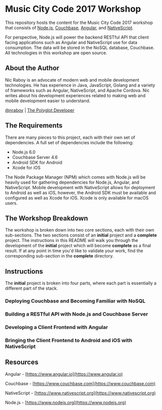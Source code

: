 # Music City Code 2017 Workshop

This repository hosts the content for the Music City Code 2017 workshop that consists of [Node.js](https://nodejs.org), [Couchbase](https://www.couchbase.com), [Angular](https://www.angular.io), and [NativeScript](https://www.nativescript.org).

For perspective, Node.js will power the backend RESTful API that client facing applications such as Angular and NativeScript use for data consumption. The data will be stored in the NoSQL database, Couchbase. All technologies in this workshop are open source.

## About the Author

Nic Raboy is an advocate of modern web and mobile development technologies. He has experience in Java, JavaScript, Golang and a variety of frameworks such as Angular, NativeScript, and Apache Cordova. Nic writes about his development experiences related to making web and mobile development easier to understand.

[@nraboy](https://www.twitter.com/nraboy) | [The Polyglot Developer](https://www.thepolyglotdeveloper.com)

## The Requirements

There are many pieces to this project, each with their own set of dependencies. A full set of dependencies include the following:

* Node.js 6.0
* Couchbase Server 4.6
* Android SDK for Android
* Xcode for iOS

The Node Package Manager (NPM) which comes with Node.js will be heavily used for gathering dependencies for Node.js, Angular, and NativeScript. Mobile development with NativeScript allows for deployment to Android as well as iOS, however, the Android SDK must be available and configured as well as Xcode for iOS. Xcode is only available for macOS users.

## The Workshop Breakdown

The workshop is broken down into two core sections, each with their own sub-sections. The two sections consist of an **initial** project and a **complete** project. The instructions in this README will walk you through the development of the **initial** project which will become **complete** as a final result. If at any point in time you'd like to validate your work, find the corresponding sub-section in the **complete** directory.

## Instructions

The **initial** project is broken into four parts, where each part is essentially a different part of the stack.

### Deploying Couchbase and Becoming Familiar with NoSQL

### Building a RESTful API with Node.js and Couchbase Server

### Developing a Client Frontend with Angular

### Bringing the Client Frontend to Android and iOS with NativeScript

## Resources

Angular - [https://www.angular.io](https://www.angular.io)

Couchbase - [https://www.couchbase.com](https://www.couchbase.com)

NativeScript - [https://www.nativescript.org](https://www.nativescript.org)

Node.js - [https://www.nodejs.org](https://www.nodejs.org)